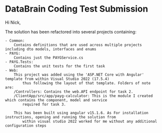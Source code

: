 # DataBrain Coding Test Submission

Hi Nick,

The solution has been refactored into several projects containing:

    - Common: 
        Contains definitions that are used across multiple projects including dto models, interfaces and enums
    - PAYG: 
        Contains just the PAYGService.cs 
    - PAYG.Tests: 
        Contains the unit tests for the first task
    - Web: 
        This project was added using the 'ASP.NET Core with Angular' template from within Visual Studio 2022 (17.5.4)
            thus following the layout of that template. Folders of note are:
        /Controllers: Contains the web.API endpoint for task 2.
        /ClientApp/src/app/payg-calculator: This is the module I created which contains the component, model and service 
            required for task 3.

        This has been built using angular v15.1.6. As For installation instructions, opening and running the solution from 
            within visual studio 2022 worked for me without any additional configuration steps
